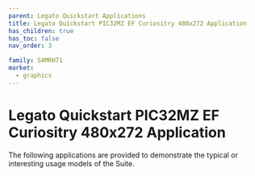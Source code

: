 ```yaml
---
parent: Legato Quickstart Applications
title: Legato Quickstart PIC32MZ EF Curiositry 480x272 Application
has_children: true
has_toc: false
nav_order: 3

family: SAMRH71
market:
  - graphics
---
```


# Legato Quickstart PIC32MZ EF Curiositry 480x272 Application

The following applications are provided to demonstrate the typical or interesting usage models of the Suite.

